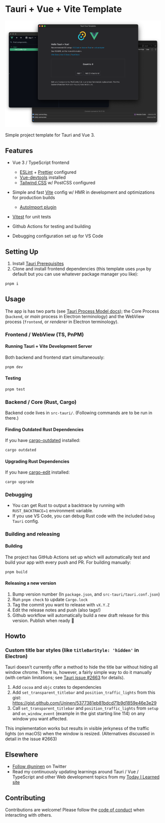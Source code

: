 # Tauri + Vue + Vite Template

![Screenshot](./public/screenshot.png)

Simple project template for Tauri and Vue 3.

## Features

- Vue 3 / TypeScript frontend

  - [ESLint](https://eslint.org/) + [Prettier](https://prettier.io/) configured
  - [Vue-devtools](https://devtools.vuejs.org/) installed
  - [Tailwind CSS](https://tailwindcss.com/) w/ PostCSS configured

- Simple and fast [Vite](https://vitejs.dev/) config w/ HMR in development and optimizations for production builds
  - [AutoImport plugin](https://github.com/antfu/unplugin-auto-import)
- [Vitest](https://vitest.dev/) for unit tests
- Github Actions for testing and building
- Debugging configuration set up for VS Code

## Setting Up

1. Install [Tauri Prerequisites](https://tauri.studio/v1/guides/getting-started/prerequisites)
2. Clone and install frontend dependencies (this template uses `pnpm` by default but you can use whatever package manager you like):

```sh
pnpm i
```

## Usage

The app is has two parts (see [Tauri Process Model docs](https://tauri.app/v1/guides/architecture/process-model)); the Core Process (`backend`, or _main_ process in Electron terminology) and the WebView process (`frontend`, or _renderer_ in Electron terminology).

### Frontend / WebView (TS, PnPM)

#### Running Tauri + Vite Development Server

Both backend and frontend start simultaneously:

```sh
pnpm dev
```

#### Testing

```sh
pnpm test
```

### Backend / Core (Rust, Cargo)

Backend code lives in `src-tauri/`. (Following commands are to be run in there.)

#### Finding Outdated Rust Dependencies

If you have [cargo-outdated](https://github.com/kbknapp/cargo-outdated) installed:

```sh
cargo outdated
```

#### Upgrading Rust Dependencies

If you have [cargo-edit](https://github.com/killercup/cargo-edit) installed:

```sh
cargo upgrade
```

### Debugging

- You can get Rust to output a backtrace by running with `RUST_BACKTRACE=1` environment variable.
- If you use VS Code, you can debug Rust code with the included `Debug Tauri` config.

### Building and releasing

#### Building

The project has GitHub Actions set up which will automatically test and build your app with every push and PR. For building manually:

```sh
pnpm build
```

#### Releasing a new version

1. Bump version number (In `package.json`, and `src-tauri/tauri.conf.json`)
2. Run `pnpm check` to update `Cargo.lock`
3. Tag the commit you want to release with `vX.Y.Z`
4. Edit the release notes and push (also tags!)
5. Github workflow will automatically build a new draft release for this version. Publish when ready 🎉

## Howto

### Custom title bar styles (like `titleBarStyle: 'hidden'` in Electron)

Tauri doesn't currently offer a method to hide the title bar without hiding all window chrome. There is, however, a fairly simple way to do it manually (with certain limitations; see [Tauri issue #2663](https://github.com/tauri-apps/tauri/issues/2663) for details).

1. Add `cocoa` and `objc` crates to dependencies
2. Add `set_transparent_titlebar` and `position_traffic_lights` from this gist: https://gist.github.com/Uninen/5377381eb81bdcd71b9d1859e46e3e29
3. Call `set_transparent_titlebar` and `position_traffic_lights` from `setup` and `on_window_event` (example in the gist starting line 114) on any window you want affected.

This implementation works but results in visible jerkyness of the traffic lights (on macOS) when the window is resized. (Alternatives discussed in detail in the issue #2663)

## Elsewhere

- [Follow @uninen](https://twitter.com/uninen) on Twitter
- Read my continuously updating learnings around Tauri / Vue / TypeScript and other Web development topics from my [Today I Learned site](https://til.unessa.net/)

## Contributing

Contributions are welcome! Please follow the [code of conduct](./CODE_OF_CONDUCT.md) when interacting with others.
